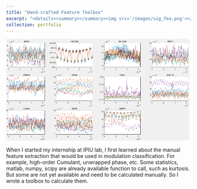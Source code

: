 ```yaml
---
title: "Hand-crafted Feature Toolbox"
excerpt: "<details><summary></summary><img src='/images/sig_fea.png'></details>"
collection: portfolio
---
```

![](/images/sig_fea.png)

When I started my internship at IPIU lab, I first learned about the manual feature extraction that would be used in modulation classification. For example, high-order Cumulant, unwrapped phase, etc. Some statistics, matlab, numpy, scipy are already available function to call, such as kurtosis. But some are not yet available and need to be calculated manually. So I wrote a toolbox to calculate them.
